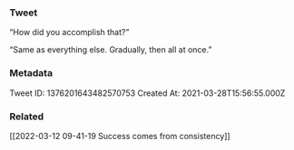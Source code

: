 ### Tweet
“How did you accomplish that?”

“Same as everything else. Gradually, then all at once.”

### Metadata
Tweet ID: 1376201643482570753
Created At: 2021-03-28T15:56:55.000Z

### Related
[[2022-03-12 09-41-19 Success comes from consistency]]


